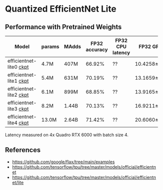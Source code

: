# Quantized EfficientNet Lite

## Performance with Pretrained Weights
|**Model** | **params** | **MAdds** | **FP32 accuracy** | **FP32 CPU  latency** | **FP32 GPU latency** |**INT8 accuracy** | **INT8 CPU latency**  | **INT8 TPU latency**|
|------|-----|-------|-------|-------|-------|-------|-------|-------|
|efficientnet-lite0 [ckpt](https://storage.googleapis.com/cloud-tpu-checkpoints/efficientnet/lite/efficientnet-lite0.tar.gz) | 4.7M | 407M |  66.92% |  ?? | 10.4258±7.0528ms | ??  |  ?? | ?? |
|efficientnet-lite1 [ckpt](https://storage.googleapis.com/cloud-tpu-checkpoints/efficientnet/lite/efficientnet-lite1.tar.gz) | 5.4M | 631M |  70.19% |  ?? | 13.1659±6.5807ms | ??  |  ?? | ?? |
|efficientnet-lite2 [ckpt](https://storage.googleapis.com/cloud-tpu-checkpoints/efficientnet/lite/efficientnet-lite2.tar.gz) | 6.1M | 899M |  68.85% |  ?? | 13.9165±6.3518ms | ?? | ?? | ?? |
|efficientnet-lite3 [ckpt](https://storage.googleapis.com/cloud-tpu-checkpoints/efficientnet/lite/efficientnet-lite3.tar.gz) | 8.2M | 1.44B |  70.13% |  ?? | 16.9211±8.6157ms | ??  | ?? | ?? |
|efficientnet-lite4 [ckpt](https://storage.googleapis.com/cloud-tpu-checkpoints/efficientnet/lite/efficientnet-lite4.tar.gz) |13.0M | 2.64B |  71.42% |  ?? | 20.6060±13.7772ms | ??  | ?? | ?? |

Latency measured on 4x Quadro RTX 6000 with batch size 4.

## References

- https://github.com/google/flax/tree/main/examples
- https://github.com/tensorflow/tpu/tree/master/models/official/efficientnet
- https://github.com/tensorflow/tpu/tree/master/models/official/efficientnet/lite

